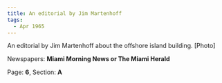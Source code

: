 ```yaml
---  
title: An editorial by Jim Martenhoff  
tags:  
  - Apr 1965  
---  
```

  
An editorial by Jim Martenhoff about the offshore island building. [Photo]  
  
Newspapers: **Miami Morning News or The Miami Herald**  
  
Page: **6**, Section: **A** 
